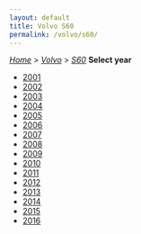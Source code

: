 ```yaml
---
layout: default
title: Volvo S60
permalink: /volvo/s60/
---
```

[*Home*](/) > [*Volvo*](/volvo/) > [*S60*](/volvo/s60/)
**Select year**
- [2001](/volvo/s60/2001/)
- [2002](/volvo/s60/2002/)
- [2003](/volvo/s60/2003/)
- [2004](/volvo/s60/2004/)
- [2005](/volvo/s60/2005/)
- [2006](/volvo/s60/2006/)
- [2007](/volvo/s60/2007/)
- [2008](/volvo/s60/2008/)
- [2009](/volvo/s60/2009/)
- [2010](/volvo/s60/2010/)
- [2011](/volvo/s60/2011/)
- [2012](/volvo/s60/2012/)
- [2013](/volvo/s60/2013/)
- [2014](/volvo/s60/2014/)
- [2015](/volvo/s60/2015/)
- [2016](/volvo/s60/2016/)